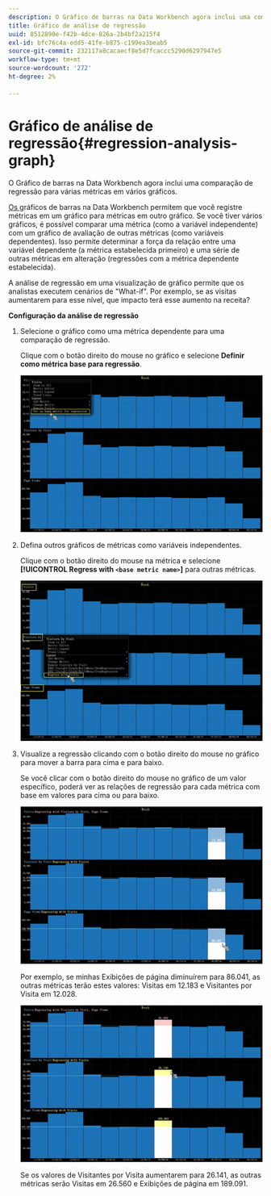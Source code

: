 ```yaml
---
description: O Gráfico de barras na Data Workbench agora inclui uma comparação de regressão para várias métricas em vários gráficos.
title: Gráfico de análise de regressão
uuid: 8512890e-f42b-4dce-826a-2b4bf2a215f4
exl-id: bfc76c4a-edd5-41fe-b875-c199ea3beab5
source-git-commit: 232117a8cacaecf8e5d7fcaccc5290d6297947e5
workflow-type: tm+mt
source-wordcount: '272'
ht-degree: 2%

---
```


# Gráfico de análise de regressão{#regression-analysis-graph}

O Gráfico de barras na Data Workbench agora inclui uma comparação de regressão para várias métricas em vários gráficos.

[Os ](https://experienceleague.adobe.com/docs/data-workbench/using/client/analysis-visualizations/graphs/c-graphs.html) gráficos de barras na Data Workbench permitem que você registre métricas em um gráfico para métricas em outro gráfico. Se você tiver vários gráficos, é possível comparar uma métrica (como a variável independente) com um gráfico de avaliação de outras métricas (como variáveis dependentes). Isso permite determinar a força da relação entre uma variável dependente (a métrica estabelecida primeiro) e uma série de outras métricas em alteração (regressões com a métrica dependente estabelecida).

A análise de regressão em uma visualização de gráfico permite que os analistas executem cenários de &quot;What-if&quot;. Por exemplo, se as visitas aumentarem para esse nível, que impacto terá esse aumento na receita?

**Configuração da análise de regressão**

1. Selecione o gráfico como uma métrica dependente para uma comparação de regressão.

   Clique com o botão direito do mouse no gráfico e selecione **Definir como métrica base para regressão**.

   ![](assets/c_graph_regression_1.png)

1. Defina outros gráficos de métricas como variáveis independentes.

   Clique com o botão direito do mouse na métrica e selecione **[!UICONTROL Regress with `<base metric name>`]** para outras métricas.

   ![](assets/c_graph_regression.png)

1. Visualize a regressão clicando com o botão direito do mouse no gráfico para mover a barra para cima e para baixo.

   Se você clicar com o botão direito do mouse no gráfico de um valor específico, poderá ver as relações de regressão para cada métrica com base em valores para cima ou para baixo.

   ![](assets/c_graph_regression_2.png)

   Por exemplo, se minhas Exibições de página diminuírem para 86.041, as outras métricas terão estes valores: Visitas em 12.183 e Visitantes por Visita em 12.028.

   ![](assets/c_graph_regression_3.png)

   Se os valores de Visitantes por Visita aumentarem para 26.141, as outras métricas serão Visitas em 26.560 e Exibições de página em 189.091.
